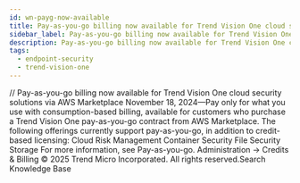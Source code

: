 ```yaml
---
id: wn-payg-now-available
title: Pay-as-you-go billing now available for Trend Vision One cloud security solutions via AWS Marketplace
sidebar_label: Pay-as-you-go billing now available for Trend Vision One cloud security solutions via AWS Marketplace
description: Pay-as-you-go billing now available for Trend Vision One cloud security solutions via AWS Marketplace
tags:
  - endpoint-security
  - trend-vision-one
---
```


/*<![CDATA[*/ $('#title').html($('meta[name=map-description]').attr('content')); /*]]>*/ Pay-as-you-go billing now available for Trend Vision One cloud security solutions via AWS Marketplace November 18, 2024—Pay only for what you use with consumption-based billing, available for customers who purchase a Trend Vision One pay-as-you-go contract from AWS Marketplace. The following offerings currently support pay-as-you-go, in addition to credit-based licensing: Cloud Risk Management Container Security File Security Storage For more information, see Pay-as-you-go. Administration → Credits & Billing © 2025 Trend Micro Incorporated. All rights reserved.Search Knowledge Base